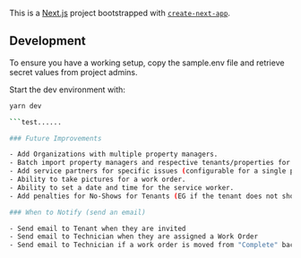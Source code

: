 This is a [Next.js](https://nextjs.org/) project bootstrapped with [`create-next-app`](https://github.com/vercel/next.js/tree/canary/packages/create-next-app).

## Development

To ensure you have a working setup, copy the sample.env file and retrieve secret values from project admins.

Start the dev environment with:

```bash
yarn dev

```test......

### Future Improvements

- Add Organizations with multiple property managers.
- Batch import property managers and respective tenants/properties for an organization.
- Add service partners for specific issues (configurable for a single property or groups of properties).
- Ability to take pictures for a work order.
- Ability to set a date and time for the service worker.
- Add penalties for No-Shows for Tenants (EG if the tenant does not show up).

### When to Notify (send an email)

- Send email to Tenant when they are invited
- Send email to Technician when they are assigned a Work Order
- Send email to Technician if a work order is moved from "Complete" back to "In Progress"
